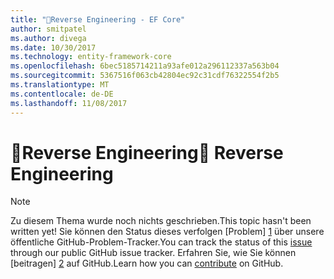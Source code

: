 ```yaml
---
title: "Reverse Engineering - EF Core"
author: smitpatel
ms.author: divega
ms.date: 10/30/2017
ms.technology: entity-framework-core
ms.openlocfilehash: 6bec5185714211a93afe012a296112337a563b04
ms.sourcegitcommit: 5367516f063cb42804ec92c31cdf76322554f2b5
ms.translationtype: MT
ms.contentlocale: de-DE
ms.lasthandoff: 11/08/2017
---
```

# <a name="-reverse-engineering"></a><span data-ttu-id="39f1a-102">🔧Reverse Engineering</span><span class="sxs-lookup"><span data-stu-id="39f1a-102">🔧 Reverse Engineering</span></span>

> [!NOTE]
> <span data-ttu-id="39f1a-103">Zu diesem Thema wurde noch nichts geschrieben.</span><span class="sxs-lookup"><span data-stu-id="39f1a-103">This topic hasn't been written yet!</span></span> <span data-ttu-id="39f1a-104">Sie können den Status dieses verfolgen [Problem] [ 1] über unsere öffentliche GitHub-Problem-Tracker.</span><span class="sxs-lookup"><span data-stu-id="39f1a-104">You can track the status of this [issue][1] through our public GitHub issue tracker.</span></span> <span data-ttu-id="39f1a-105">Erfahren Sie, wie Sie können [beitragen] [ 2] auf GitHub.</span><span class="sxs-lookup"><span data-stu-id="39f1a-105">Learn how you can [contribute][2] on GitHub.</span></span>


  [1]: https://github.com/aspnet/EntityFramework.Docs/issues/508
  [2]: https://github.com/aspnet/EntityFramework.Docs/blob/master/CONTRIBUTING.md
